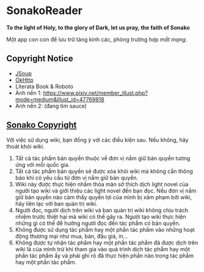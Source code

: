 # SonakoReader
**To the light of Holy, to the glory of Dark, let us pray, the faith of Sonako**

Một app con con để lưu trữ tàng kinh các, phòng trường hợp _mất mạng_.

## Copyright Notice
* [JSoup](https://github.com/jhy/jsoup/)
* [OkHttp](https://github.com/square/okhttp)
* Literata Book & Roboto
* Ảnh nền 1: https://www.pixiv.net/member_illust.php?mode=medium&illust_id=47769818
* Ảnh nền 2: (đang tìm sauce)

## [Sonako Copyright](https://sonako.fandom.com/wiki/Copyright)
Với việc sử dụng wiki, bạn đồng ý với các điều kiện sau. Nếu không, hãy thoát khỏi wiki.

1. Tất cả tác phẩm bản quyền thuộc về đơn vị nắm giữ bản quyền tương ứng với mỗi quốc gia.
1. Tất cả tác phẩm bản quyền sẽ được xóa khỏi wiki mà không cần thông báo khi có yêu cầu từ đơn vị nắm giữ bản quyền.
1. Wiki này được thực hiện nhằm thỏa mãn sở thích dịch light novel của người tạo wiki và giới thiệu các light novel đến bạn đọc. Nếu đơn vị nắm giữ bản quyền nào cảm thấy quyền lợi của mình bị xâm phạm bởi wiki, hãy liên lạc với ban quản trị wiki.
1. Người đọc, người dịch trên wiki và ban quản trị wiki không chịu trách nhiệm trước thiệt hại mà wiki có thể gây ra. Người tạo wiki thực hiện những gì có thể để hướng người đọc đến tác phẩm có bản quyền.
1. Không được sử dụng tác phẩm hay một phần tác phẩm vào những hoạt động thương mại như mua, bán, đấu giá, in...
1. Không được tự nhận tác phẩm hay một phần tác phẩm đã được dịch trên wiki là của mình trừ khi tham gia vào quá trình dịch tác phẩm hay một phần tác phẩm ấy và phải ghi rõ đã thực hiện phần nào trong tác phẩm hay một phần tác phẩm.